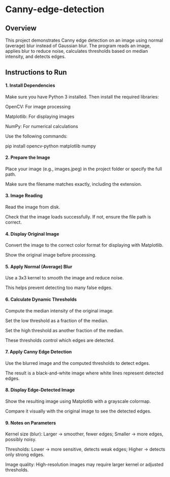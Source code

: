 # Canny-edge-detection

## Overview

This project demonstrates Canny edge detection on an image using normal (average) blur instead of Gaussian blur. The program reads an image, applies blur to reduce noise, calculates thresholds based on median intensity, and detects edges.

## Instructions to Run
#### 1. Install Dependencies

Make sure you have Python 3 installed. Then install the required libraries:

OpenCV: For image processing

Matplotlib: For displaying images

NumPy: For numerical calculations

Use the following commands:

pip install opencv-python matplotlib numpy

#### 2. Prepare the Image

Place your image (e.g., images.jpeg) in the project folder or specify the full path.

Make sure the filename matches exactly, including the extension.

#### 3. Image Reading

Read the image from disk.

Check that the image loads successfully. If not, ensure the file path is correct.

#### 4. Display Original Image

Convert the image to the correct color format for displaying with Matplotlib.

Show the original image before processing.

#### 5. Apply Normal (Average) Blur

Use a 3x3 kernel to smooth the image and reduce noise.

This helps prevent detecting too many false edges.

#### 6. Calculate Dynamic Thresholds

Compute the median intensity of the original image.

Set the low threshold as a fraction of the median.

Set the high threshold as another fraction of the median.

These thresholds control which edges are detected.

#### 7. Apply Canny Edge Detection

Use the blurred image and the computed thresholds to detect edges.

The result is a black-and-white image where white lines represent detected edges.

#### 8. Display Edge-Detected Image

Show the resulting image using Matplotlib with a grayscale colormap.

Compare it visually with the original image to see the detected edges.

#### 9. Notes on Parameters

Kernel size (blur): Larger → smoother, fewer edges; Smaller → more edges, possibly noisy.

Thresholds: Lower → more sensitive, detects weak edges; Higher → detects only strong edges.

Image quality: High-resolution images may require larger kernel or adjusted thresholds.
